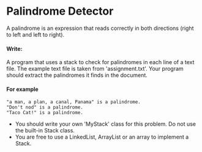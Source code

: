 Palindrome Detector
=====================

A palindrome is an expression that reads correctly in both directions (right to left and left to right). 


#### Write: 
A program that uses a stack to check for palindromes in each line of a text file. The example text file is taken from 'assignment.txt'. Your program should extract the palindromes it finds in the document. 


#### For example
```
"a man, a plan, a canal, Panama" is a palindrome.
"Don't nod" is a palindrome.
"Taco Cat!" is a palindrome.

```
- You should write your own 'MyStack' class for this problem. Do not use the built-in Stack class.
- You are free to use a LinkedList, ArrayList or an array to implement a Stack.